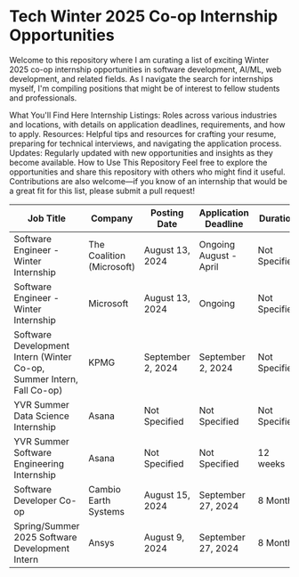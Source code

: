 # Tech Winter 2025 Co-op Internship Opportunities

Welcome to this repository where I am curating a list of exciting Winter 2025 co-op internship opportunities in software development, AI/ML, web development, and related fields. As I navigate the search for internships myself, I'm compiling positions that might be of interest to fellow students and professionals.

What You'll Find Here
Internship Listings: Roles across various industries and locations, with details on application deadlines, requirements, and how to apply.
Resources: Helpful tips and resources for crafting your resume, preparing for technical interviews, and navigating the application process.
Updates: Regularly updated with new opportunities and insights as they become available.
How to Use This Repository
Feel free to explore the opportunities and share this repository with others who might find it useful. Contributions are also welcome—if you know of an internship that would be a great fit for this list, please submit a pull request!

| **Job Title**                                                         | **Company**               | **Posting Date**  | **Application Deadline** | **Duration**  | **Application Link**                                                                                                                                                                              |
| --------------------------------------------------------------------- | ------------------------- | ----------------- | ------------------------ | ------------- | ------------------------------------------------------------------------------------------------------------------------------------------------------------------------------------------------- |
| Software Engineer - Winter Internship                                 | The Coalition (Microsoft) | August 13, 2024   | Ongoing August - April   | Not Specified | [Apply Here](https://jobs.careers.microsoft.com/global/en/job/1750384/Software-Engineer---The-Coalition-Winter-Internship-Opportunities)                                                          |
| Software Engineer - Winter Internship                                 | Microsoft                 | August 13, 2024   | Ongoing                  | Not Specified | [Apply Here](https://jobs.careers.microsoft.com/global/en/job/1750386/Software-Engineer%3A-Internship-Opportunities%2C-Vancouver%2C-BC)                                                           |
| Software Development Intern (Winter Co-op, Summer Intern, Fall Co-op) | KPMG                      | September 2, 2024 | September 2, 2024        | Not Specified | [Apply Here](https://careers.kpmg.ca/jobs/24805)                                                                                                                                                  |
| YVR Summer Data Science Internship                                    | Asana                     | Not Specified     | Not Specified            | Not Specified | [Apply Here](https://asana.com/jobs/apply/6151419)                                                                                                                                                |
| YVR Summer Software Engineering Internship                            | Asana                     | Not Specified     | Not Specified            | 12 weeks      | [Apply Here](https://asana.com/jobs/apply/6151401)                                                                                                                                                |
| Software Developer Co-op                                              | Cambio Earth Systems      | August 15, 2024   | September 27, 2024       | 8 Months      | [Apply Here](https://bgcengineering.bamboohr.com/careers/360)                                                                                                                                     |
| Spring/Summer 2025 Software Development Intern                        | Ansys                     | August 9, 2024    | September 27, 2024       | 8 Months      | [Apply Here](https://careers.ansys.com/job/Waterloo-SpringSummer-2025-Software-Development-Intern-%28Mechanical-or-Aerospace-BS%29-ON-N2J4G8/1178501500/?utm_source=LINKEDIN&utm_medium=referrer) |
